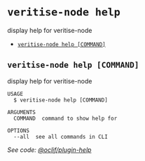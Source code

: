 `veritise-node help`
====================

display help for veritise-node

* [`veritise-node help [COMMAND]`](#veritise-node-help-command)

## `veritise-node help [COMMAND]`

display help for veritise-node

```
USAGE
  $ veritise-node help [COMMAND]

ARGUMENTS
  COMMAND  command to show help for

OPTIONS
  --all  see all commands in CLI
```

_See code: [@oclif/plugin-help](https://github.com/oclif/plugin-help/blob/v3.1.0/src/commands/help.ts)_
